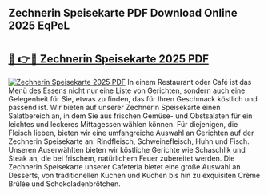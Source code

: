 ## Zechnerin Speisekarte PDF Download Online 2025 EqPeL

# <h2><a href="http://gc7vvot.nevu.top/?p=Zechnerin+Speisekarte">🔗 👉🔴 Zechnerin Speisekarte 2025 PDF</a></h2>

[![Zechnerin Speisekarte 2025 PDF](https://i.imgur.com/dBaPXMq.png)](http://gc7vvot.nevu.top/?p=Zechnerin+Speisekarte)
In einem Restaurant oder Café ist das Menü des Essens nicht nur eine Liste von Gerichten, sondern auch eine Gelegenheit für Sie, etwas zu finden, das für Ihren Geschmack köstlich und passend ist. Wir bieten auf unserer Zechnerin Speisekarte einen Salatbereich an, in dem Sie aus frischen Gemüse- und Obstsalaten für ein leichtes und leckeres Mittagessen wählen können. Für diejenigen, die Fleisch lieben, bieten wir eine umfangreiche Auswahl an Gerichten auf der Zechnerin Speisekarte an: Rindfleisch, Schweinefleisch, Huhn und Fisch. Unseren Auserwählten bieten wir köstliche Gerichte wie Schaschlik und Steak an, die bei frischem, natürlichem Feuer zubereitet werden. Die Zechnerin Speisekarte unserer Cafeteria bietet eine große Auswahl an Desserts, von traditionellen Kuchen und Kuchen bis hin zu exquisiten Crème Brûlée und Schokoladenbrötchen.
